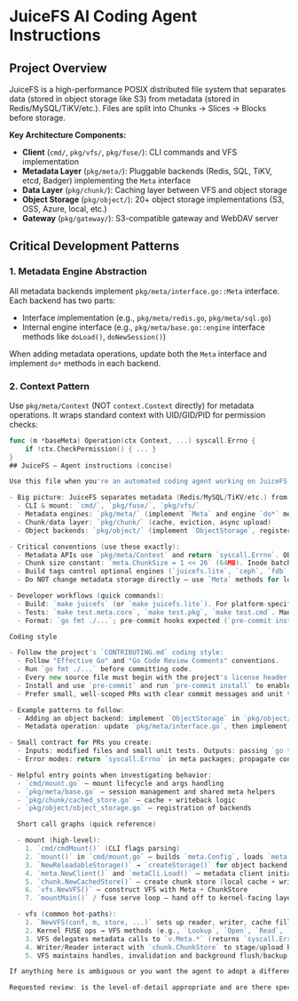 # JuiceFS AI Coding Agent Instructions

## Project Overview

JuiceFS is a high-performance POSIX distributed file system that separates data (stored in object storage like S3) from metadata (stored in Redis/MySQL/TiKV/etc.). Files are split into Chunks → Slices → Blocks before storage.

**Key Architecture Components:**
- **Client** (`cmd/`, `pkg/vfs/`, `pkg/fuse/`): CLI commands and VFS implementation
- **Metadata Layer** (`pkg/meta/`): Pluggable backends (Redis, SQL, TiKV, etcd, Badger) implementing the `Meta` interface
- **Data Layer** (`pkg/chunk/`): Caching layer between VFS and object storage
- **Object Storage** (`pkg/object/`): 20+ object storage implementations (S3, OSS, Azure, local, etc.)
- **Gateway** (`pkg/gateway/`): S3-compatible gateway and WebDAV server

## Critical Development Patterns

### 1. Metadata Engine Abstraction

All metadata backends implement `pkg/meta/interface.go::Meta` interface. Each backend has two parts:
- Interface implementation (e.g., `pkg/meta/redis.go`, `pkg/meta/sql.go`)
- Internal engine interface (e.g., `pkg/meta/base.go::engine` interface methods like `doLoad()`, `doNewSession()`)

When adding metadata operations, update both the `Meta` interface and implement `do*` methods in each backend.

### 2. Context Pattern

Use `pkg/meta/Context` (NOT `context.Context` directly) for metadata operations. It wraps standard context with UID/GID/PID for permission checks:
```go
func (m *baseMeta) Operation(ctx Context, ...) syscall.Errno {
    if !ctx.CheckPermission() { ... }
}
## JuiceFS — Agent instructions (concise)

Use this file when you're an automated coding agent working on JuiceFS. Stay focused, preserve repository conventions, and prefer small, verifiable edits.

- Big picture: JuiceFS separates metadata (Redis/MySQL/TiKV/etc.) from data (object storage). Main areas:
  - CLI & mount: `cmd/`, `pkg/fuse/`, `pkg/vfs/`
  - Metadata engines: `pkg/meta/` (implement `Meta` and engine `do*` methods)
  - Chunk/data layer: `pkg/chunk/` (cache, eviction, async upload)
  - Object backends: `pkg/object/` (implement `ObjectStorage`, register in `object_storage.go`)

- Critical conventions (use these exactly):
  - Metadata APIs use `pkg/meta/Context` and return `syscall.Errno`. Object code uses `error`.
  - Chunk size constant: `meta.ChunkSize = 1 << 26` (64MB). Inode batch: `inodeBatch = 1 << 10`.
  - Build tags control optional engines (`juicefs.lite`, `ceph`, `fdb`, `gluster`). Add `//go:build` tags as other files do.
  - Do NOT change metadata storage directly — use `Meta` methods for locking/transactions.

- Developer workflows (quick commands):
  - Build: `make juicefs` (or `make juicefs.lite`). For platform-specific builds see `Makefile`.
  - Tests: `make test.meta.core`, `make test.pkg`, `make test.cmd`. Many tests need external services (see `.github/workflows/unittests.yml`).
  - Format: `go fmt ./...`; pre-commit hooks expected (`pre-commit install`).

Coding style

- Follow the project's `CONTRIBUTING.md` coding style:
  - Follow "Effective Go" and "Go Code Review Comments" conventions.
  - Run `go fmt ./...` before committing code.
  - Every new source file must begin with the project's license header.
  - Install and use `pre-commit` and run `pre-commit install` to enable static checks.
  - Prefer small, well-scoped PRs with clear commit messages and unit tests for changed behavior.

- Example patterns to follow:
  - Adding an object backend: implement `ObjectStorage` in `pkg/object/<name>.go`, then add a creator in `pkg/object/object_storage.go`.
  - Metadata operation: update `pkg/meta/interface.go`, then implement `do*` in each backend (`pkg/meta/redis.go`, `pkg/meta/sql.go`, ...).

- Small contract for PRs you create:
  - Inputs: modified files and small unit tests. Outputs: passing `go test` for touched packages and `go fmt`ed code.
  - Error modes: return `syscall.Errno` in meta packages; propagate context cancellation for object ops.

- Helpful entry points when investigating behavior:
  - `cmd/mount.go` — mount lifecycle and args handling
  - `pkg/meta/base.go` — session management and shared meta helpers
  - `pkg/chunk/cached_store.go` — cache + writeback logic
  - `pkg/object/object_storage.go` — registration of backends

  Short call graphs (quick reference)

  - mount (high-level):
    1. `cmd/cmdMount()` (CLI flags parsing)
    2. `mount()` in `cmd/mount.go` — builds `meta.Config`, loads `meta.Format`, creates `chunk.Config` and `vfs.Config`
    3. `NewReloadableStorage()` → `createStorage()` for object backend
    4. `meta.NewClient()` and `metaCli.Load()` — metadata client initialization
    5. `chunk.NewCachedStore()` — create chunk store (local cache + writer/reader)
    6. `vfs.NewVFS()` — construct VFS with Meta + ChunkStore
    7. `mountMain()` / fuse serve loop — hand off to kernel-facing layer

  - vfs (common hot-paths):
    1. `NewVFS(conf, m, store, ...)` sets up reader, writer, cache filler
    2. Kernel FUSE ops → VFS methods (e.g., `Lookup`, `Open`, `Read`, `Write`, `Flush`)
    3. VFS delegates metadata calls to `v.Meta.*` (returns `syscall.Errno`) and data ops to `writer`/`reader` (chunk layer)
    4. Writer/Reader interact with `chunk.ChunkStore` to stage/upload blocks to object storage
    5. VFS maintains handles, invalidation and background flush/backup tasks (see `FlushAll`, `Backup` integration)

If anything here is ambiguous or you want the agent to adopt a different editing style (e.g., longer PR bodies, more tests), tell me and I'll iterate.

Requested review: is the level-of-detail appropriate and are there specific files or patterns you want called out further?

